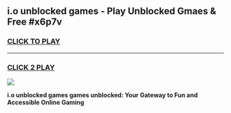 
## i.o unblocked games - Play Unblocked Gmaes & Free #x6p7v
<h3>
<a href="https://news.freeplayer.one?title=i.o_unblocked_games&ref=24F">CLICK TO PLAY</a></h3>
<hr>

<h3>
<a href="https://news.freeplayer.one?title=i.o_unblocked_games&ref=24F">CLICK 2 PLAY</a>
  
</h3>

<a href="https://news.freeplayer.one?title=i.o_unblocked_games&ref=24F/"><img src="https://clearcache.store/games.png"></a>


**i.o unblocked games games unblocked: Your Gateway to Fun and Accessible Online Gaming**

